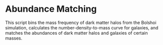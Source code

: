 # Abundance Matching
This script bins the mass frequency of dark matter halos from the Bolshoi simulation, calculates the number-density-to-mass curve for galaxies, and matches the abundances of dark matter halos and galaxies of certain masses.
